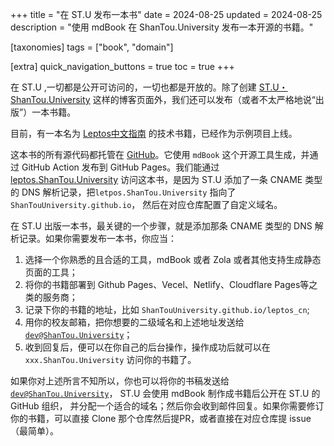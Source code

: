 +++
title = "在 ST.U 发布一本书"
date = 2024-08-25
updated = 2024-08-25
description = "使用 mdBook 在 ShanTou.University 发布一本开源的书籍。"

[taxonomies]
tags = ["book", "domain"]

[extra]
quick_navigation_buttons = true
toc = true
+++


在 ST.U ,一切都是公开可访问的，一切也都是开放的。除了创建 [ST.U・ShanTou.University](https://shantou.University) 这样的博客页面外，我们还可以发布（或者不太严格地说“出版”）一本书籍。

目前，有一本名为 [Leptos中文指南](https://leptos.ShanTou.University) 的技术书籍，已经作为示例项目上线。

这本书的所有源代码都托管在 [GitHub](https://github.com/ShanTouUniversity/leptos_cn)。它使用 `mdBook` 这个开源工具生成，并通过 GitHub Action 发布到 GitHub Pages。我们能通过 [leptos.ShanTou.University](https://leptos.ShanTou.University) 访问这本书，是因为 ST.U 添加了一条 CNAME 类型的 DNS 解析记录，把`letpos.ShanTou.University` 指向了 `ShanTouUniversity.github.io`， 然后在对应仓库配置了自定义域名。

在 ST.U 出版一本书，最关键的一个步骤，就是添加那条 CNAME 类型的 DNS 解析记录。如果你需要发布一本书，你应当：
1. 选择一个你熟悉的且合适的工具，mdBook 或者 Zola 或者其他支持生成静态页面的工具；
2. 将你的书籍部署到 Github Pages、Vecel、Netlify、Cloudflare Pages等之类的服务商；
3. 记录下你的书籍的地址，比如 `ShanTouUniversity.github.io/leptos_cn`;
4. 用你的校友邮箱，把你想要的二级域名和上述地址发送给 [`dev@ShanTou.University`](mailto:dev@ShanTou.University)；
5. 收到回复后，便可以在你自己的后台操作，操作成功后就可以在 `xxx.ShanTou.University` 访问你的书籍了。
   
如果你对上述所言不知所以，你也可以将你的书稿发送给 [`dev@ShanTou.University`](mailto:dev@ShanTou.University)， ST.U 会使用 mdBook 制作成书籍后公开在 ST.U 的 GitHub 组织， 并分配一个适合的域名；然后你会收到邮件回复。如果你需要修订你的书籍，可以直接 Clone 那个仓库然后提PR，或者直接在对应仓库提 issue（最简单）。


